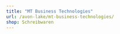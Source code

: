 ```yaml
---
title: "MT Business Technologies"
url: /avon-lake/mt-business-technologies/
shop: Schreibwaren
---
```

